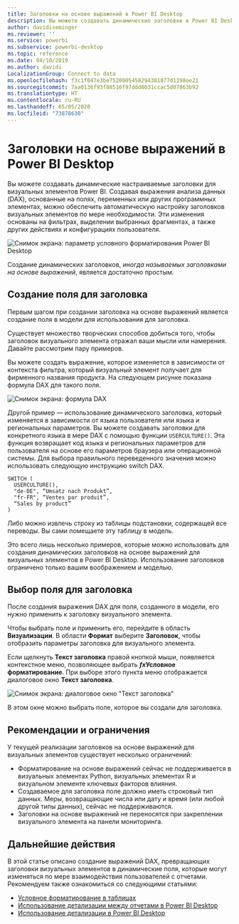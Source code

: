 ```yaml
---
title: Заголовки на основе выражений в Power BI Desktop
description: Вы можете создавать динамические заголовки в Power BI Desktop, которые изменяются в зависимости от программных выражений, с использованием условного программного форматирования
author: davidiseminger
ms.reviewer: ''
ms.service: powerbi
ms.subservice: powerbi-desktop
ms.topic: reference
ms.date: 04/10/2019
ms.author: davidi
LocalizationGroup: Connect to data
ms.openlocfilehash: f3c1f047e3be7520005458294381877d1198ee21
ms.sourcegitcommit: 7aa0136f93f88516f97ddd8031ccac5d07863b92
ms.translationtype: HT
ms.contentlocale: ru-RU
ms.lasthandoff: 05/05/2020
ms.locfileid: "73878630"
---
```

# <a name="expression-based-titles-in-power-bi-desktop"></a>Заголовки на основе выражений в Power BI Desktop

Вы можете создавать динамические настраиваемые заголовки для визуальных элементов Power BI. Создавая выражения анализа данных (DAX), основанные на полях, переменных или других программных элементах, можно обеспечить автоматическую настройку заголовков визуальных элементов по мере необходимости. Эти изменения основаны на фильтрах, выделении выбранных фрагментах, а также других действиях и конфигурациях пользователя.

![Снимок экрана: параметр условного форматирования Power BI Desktop](media/desktop-conditional-formatting-visual-titles/expression-based-title-01.png)

Создание динамических заголовков, *иногда называемых заголовками на основе выражений*, является достаточно простым. 

## <a name="create-a-field-for-your-title"></a>Создание поля для заголовка

Первым шагом при создании заголовка на основе выражений является создание поля в модели для использования для заголовка. 

Существует множество творческих способов добиться того, чтобы заголовок визуального элемента отражал ваши мысли или намерения. Давайте рассмотрим пару примеров.

Вы можете создать выражение, которое изменяется в зависимости от контекста фильтра, который визуальный элемент получает для фирменного названия продукта. На следующем рисунке показана формула DAX для такого поля.

![Снимок экрана: формула DAX](media/desktop-conditional-formatting-visual-titles/expression-based-title-02.png)

Другой пример — использование динамического заголовка, который изменяется в зависимости от языка пользователя или языка и региональных параметров. Вы можете создавать заголовки для конкретного языка в мере DAX с помощью функции `USERCULTURE()`. Эта функция возвращает код языка и региональных параметров для пользователя на основе его параметров браузера или операционной системы. Для выбора правильного переведенного значения можно использовать следующую инструкцию switch DAX. 

```
SWITCH (
  USERCULTURE(),
  "de-DE", “Umsatz nach Produkt”,
  "fr-FR", “Ventes par produit”,
  “Sales by product”
)
```

Либо можно извлечь строку из таблицы подстановки, содержащей все переводы. Вы сами помещаете эту таблицу в модель. 

Это всего лишь несколько примеров, которые можно использовать для создания динамических заголовков на основе выражений для визуальных элементов в Power BI Desktop. Использование заголовков ограничено только вашим воображением и моделью.


## <a name="select-your-field-for-your-title"></a>Выбор поля для заголовка

После создания выражения DAX для поля, созданного в модели, его нужно применить к заголовку визуального элемента.

Чтобы выбрать поле и применить его, перейдите в область **Визуализации**. В области **Формат** выберите **Заголовок**, чтобы отобразить параметры заголовка для визуального элемента. 

Если щелкнуть **Текст заголовка** правой кнопкой мыши, появляется контекстное меню, позволяющее выбрать **<em>fx</em>Условное форматирование**. При выборе этого пункта меню отображается диалоговое окно **Текст заголовка**. 

![Снимок экрана: диалоговое окно "Текст заголовка"](media/desktop-conditional-formatting-visual-titles/expression-based-title-02b.png)

В этом окне можно выбрать поле, которое вы создали для заголовка.

## <a name="limitations-and-considerations"></a>Рекомендации и ограничения

У текущей реализации заголовков на основе выражений для визуальных элементов существует несколько ограничений:

* Форматирование на основе выражений сейчас не поддерживается в визуальных элементах Python, визуальных элементах R и визуальном элементе ключевых факторов влияния.
* Создаваемое для заголовка поле должно иметь строковый тип данных. Меры, возвращающие числа или дату и время (или любой другой типы данных), сейчас не поддерживаются.
* Заголовки на основе выражений не переносятся при закреплении визуального элемента на панели мониторинга.

## <a name="next-steps"></a>Дальнейшие действия

В этой статье описано создание выражений DAX, превращающих заголовки визуальных элементов в динамические поля, которые могут изменяться по мере взаимодействия пользователей с отчетами. Рекомендуем также ознакомиться со следующими статьями:

* [Условное форматирование в таблицах](desktop-conditional-table-formatting.md)
* [Использование детализации между отчетами в Power BI Desktop](desktop-cross-report-drill-through.md)
* [Использование детализации в Power BI Desktop](desktop-drillthrough.md)
